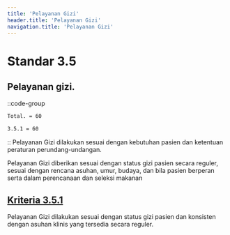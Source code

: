 ```yaml
---
title: 'Pelayanan Gizi'
header.title: 'Pelayanan Gizi'
navigation.title: 'Pelayanan Gizi'
---
```


# Standar 3.5 
## Pelayanan gizi. 
::code-group
```bash [Nilai]
Total. = 60
```
```bash [Kriteria]
3.5.1 = 60
```
::
Pelayanan Gizi dilakukan sesuai dengan kebutuhan pasien dan ketentuan peraturan perundang-undangan. 

Pelayanan Gizi diberikan sesuai dengan status gizi pasien secara reguler, sesuai dengan rencana asuhan, umur, budaya, dan bila pasien berperan serta dalam perencanaan dan seleksi makanan 

## [Kriteria 3.5.1](/3/5/1) 
Pelayanan Gizi dilakukan sesuai dengan status gizi pasien dan konsisten dengan asuhan klinis yang tersedia secara reguler. 


